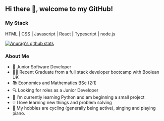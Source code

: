 ## Hi there 👋, welcome to my GitHub!

### My Stack

HTML | CSS | Javascript | React | Typescript | node.js

[![Anurag's github stats](https://github-readme-stats.vercel.app/api?username=marianphillips)](https://github.com/anuraghazra/github-readme-stats)

### About Me

- 👩 Junior Software Developer 
- 👩‍🎓 Recent Graduate from a full stack developer bootcamp with Boolean UK
- 📚 Economics and Mathematics BSc (2:1)
- 🔍 Looking for roles as a Junior Developer
- 🌱 I’m currently learning Python and am beginning a small project
- 💡 I love learning new things and problem solving
- 🏐 My hobbies are cycling (generally being active), singing and playing piano. 

